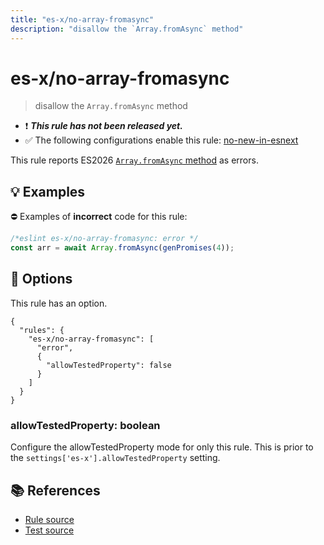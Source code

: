 ```yaml
---
title: "es-x/no-array-fromasync"
description: "disallow the `Array.fromAsync` method"
---
```


# es-x/no-array-fromasync
> disallow the `Array.fromAsync` method

- ❗ <badge text="This rule has not been released yet." vertical="middle" type="error"> ***This rule has not been released yet.*** </badge>
- ✅ The following configurations enable this rule: [no-new-in-esnext]

This rule reports ES2026 [`Array.fromAsync` method](https://github.com/tc39/proposal-array-from-async) as errors.

## 💡 Examples

⛔ Examples of **incorrect** code for this rule:

<eslint-playground type="bad">

```js
/*eslint es-x/no-array-fromasync: error */
const arr = await Array.fromAsync(genPromises(4));
```

</eslint-playground>

## 🔧 Options

This rule has an option.

```jsonc
{
  "rules": {
    "es-x/no-array-fromasync": [
      "error",
      {
        "allowTestedProperty": false
      }
    ]
  }
}
```

### allowTestedProperty: boolean

Configure the allowTestedProperty mode for only this rule.
This is prior to the `settings['es-x'].allowTestedProperty` setting.

## 📚 References

- [Rule source](https://github.com/eslint-community/eslint-plugin-es-x/blob/master/lib/rules/no-array-fromasync.js)
- [Test source](https://github.com/eslint-community/eslint-plugin-es-x/blob/master/tests/lib/rules/no-array-fromasync.js)

[no-new-in-esnext]: ../configs/index.md#no-new-in-esnext
